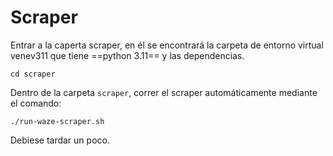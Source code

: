 # Scraper
Entrar a la caperta scraper, en él se encontrará la carpeta de entorno virtual venev311 que tiene ==python 3.11== y las dependencias.
```
cd scraper
```
Dentro de la carpeta `scraper`, correr el scraper automáticamente mediante el comando:
```
./run-waze-scraper.sh
```
Debiese tardar un poco.